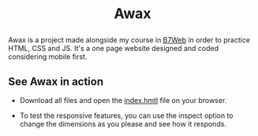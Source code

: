 <h1 align="center">
  <p align="center">Awax</p>
</h1>

Awax is a project made alongside my course in [B7Web](https://b7web.com.br/fullstack/?gclid=EAIaIQobChMI-7eYj5vT-QIVEz6RCh2VfgXQEAAYASAAEgJfifD_BwE&ref=I24108426I) in order to practice HTML, CSS and JS. It's a one page website designed and coded considering mobile first.

## See Awax in action

- Download all files and open the [index.hmtl](https://github.com/valmarath/medicenter-clone/blob/main/index.html) file on your browser. 

- To test the responsive features, you can use the inspect option to change the dimensions as you please and see how it responds. 
